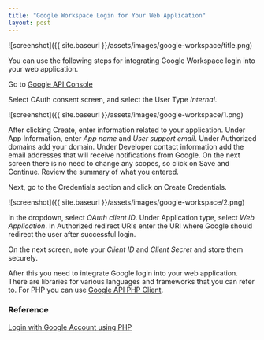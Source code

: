 ```yaml
---
title: "Google Workspace Login for Your Web Application"
layout: post
---
```


![screenshot]({{ site.baseurl }}/assets/images/google-workspace/title.png)

<!--more-->

You can use the following steps for integrating Google Workspace login into your web application.

Go to [Google API Console](https://console.cloud.google.com/apis)

Select OAuth consent screen, and select the User Type *Internal*.

![screenshot]({{ site.baseurl }}/assets/images/google-workspace/1.png)

After clicking Create, enter information related to your application. Under App Information, enter *App name* and *User support email*. Under Authorized domains add your domain. Under Developer contact information add the email addresses that will receive notifications from Google.
On the next screen there is no need to change any scopes, so click on Save and Continue. Review the summary of what you entered.

Next, go to the Credentials section and click on Create Credentials.

![screenshot]({{ site.baseurl }}/assets/images/google-workspace/2.png)

In the dropdown, select *OAuth client ID*. Under Application type, select *Web Application*. In Authorized redirect URIs enter the URI where Google should redirect the user after successful login.

On the next screen, note your *Client ID* and *Client Secret* and store them securely.

After this you need to integrate Google login into your web application. There are libraries for various languages and frameworks that you can refer to. For PHP you can use [Google API PHP Client](https://github.com/googleapis/google-api-php-client).

### Reference

[Login with Google Account using PHP](https://www.codexworld.com/login-with-google-api-using-php/)